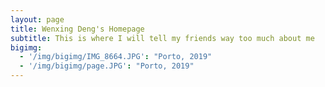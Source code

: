 ```yaml
---
layout: page
title: Wenxing Deng's Homepage
subtitle: This is where I will tell my friends way too much about me
bigimg:
  - '/img/bigimg/IMG_8664.JPG': "Porto, 2019"
  - '/img/bigimg/page.JPG': "Porto, 2019"
---
```

 
 
